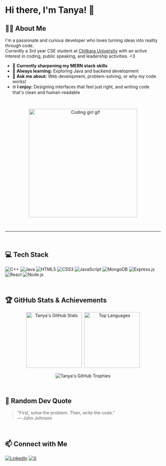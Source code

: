 # Hi there, I'm Tanya! 👋

## 👩‍💻 About Me

I'm a passionate and curious developer who loves turning ideas into reality through code.  
Currently a 3rd year CSE student at [Chitkara University](https://www.chitkara.edu.in/) with an active interest in coding, public speaking, and leadership activities. <3

- 🔭 **Currently sharpening my MERN stack skills**
- 🌱 **Always learning:** Exploring Java and backend development
- 💬 **Ask me about:** Web development, problem-solving, or why my code works!
- 🌐 **I enjoy:** Designing interfaces that feel just right, and writing code that's clean and human-readable

&nbsp;

<div align="center">
  <img src="https://media.giphy.com/media/L1R1tvI9svkIWwpVYr/giphy.gif" width="350" alt="Coding girl gif">
</div>

&nbsp;

---

&nbsp;

## 💻 Tech Stack

![C++](https://img.shields.io/badge/C++-00599C?style=flat-square&logo=c%2B%2B&logoColor=white)
![Java](https://img.shields.io/badge/Java-ED8B00?style=flat-square&logo=java&logoColor=white)
![HTML5](https://img.shields.io/badge/HTML5-E34F26?style=flat-square&logo=html5&logoColor=white)
![CSS3](https://img.shields.io/badge/CSS3-1572B6?style=flat-square&logo=css3&logoColor=white)
![JavaScript](https://img.shields.io/badge/JavaScript-F7DF1E?style=flat-square&logo=javascript&logoColor=black)
![MongoDB](https://img.shields.io/badge/MongoDB-47A248?style=flat-square&logo=mongodb&logoColor=white)
![Express.js](https://img.shields.io/badge/Express.js-404D59?style=flat-square)
![React](https://img.shields.io/badge/React-61DAFB?style=flat-square&logo=react&logoColor=black)
![Node.js](https://img.shields.io/badge/Node.js-339933?style=flat-square&logo=node.js&logoColor=white)

&nbsp;

## 🏆 GitHub Stats & Achievements

<div align="center">

<img src="https://github-readme-stats.vercel.app/api?username=tanya-pvt2005&show_icons=true&theme=radical" alt="Tanya's GitHub Stats" height="180"/>&nbsp;
<img src="https://github-readme-stats.vercel.app/api/top-langs/?username=tanya-pvt2005&layout=compact&theme=radical" alt="Top Languages" height="180"/>

</div>

<div align="center">
  <img src="https://github-profile-trophy.vercel.app/?username=tanya-pvt2005&theme=radical&no-frame=true&column=7" alt="Tanya's GitHub Trophies"/>
</div>

&nbsp;

## 📝 Random Dev Quote

> “First, solve the problem. Then, write the code.”  
> — John Johnson

&nbsp;

## 📫 Connect with Me

[![LinkedIn](https://img.shields.io/badge/LinkedIn-0077B5?style=flat-square&logo=linkedin&logoColor=white)](YOUR_LINKEDIN_URL)
[![X](https://img.shields.io/badge/X-000000?style=flat-square&logo=twitter&logoColor=white)](YOUR_X_URL)

&nbsp;

<!--
Feel free to add featured projects or more sections!
-->
